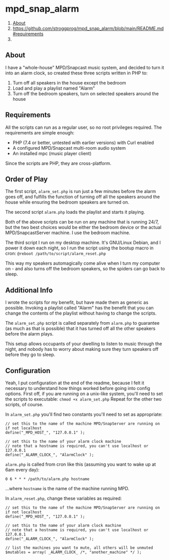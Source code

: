 # mpd_snap_alarm

  1. [About](https://github.com/stroggprog/mpd_snap_alarm/blob/main/README.md#about)
  2. https://github.com/stroggprog/mpd_snap_alarm/blob/main/README.md#requirements
  3. 
## About
I have a "whole-house" MPD/Snapcast music system, and decided to turn it into an alarm clock, so created these three scripts written in PHP to:

  1. Turn off all speakers in the house except the bedroom
  2. Load and play a playlist named "Alarm"
  3. Turn off the bedroom speakers, turn on selected speakers around the house

## Requirements
All the scripts can run as a regular user, so no root privileges required. The requirements are simple enough:

  * PHP (7.4 or better, untested with earlier versions) with Curl enabled
  * A configured MPD/Snapcast multi-room audio system
  * An installed mpc (music player client)

Since the scripts are PHP, they are cross-platform.

## Order of Play
The first script, `alarm_set.php` is run just a few minutes before the alarm goes off, and fulfills the function of turning off all the speakers around the house while ensuring the bedroom speakers are turned on.

The second script `alarm.php` loads the playlist and starts it playing.

Both of the above scripts can be run on any machine that is running 24/7, but the two best choices would be either the bedroom device or the actual MPD/SnapcastServer machine. I use the bedroom machine.

The third script I run on my desktop machine. It's GNU/Linux Debian, and I power it down each night, so I run the script using the bootup macro in cron:
```@reboot /path/to/script/alarm_reset.php```

This way my speakers automagically come alive when I turn my computer on - and also turns off the bedroom speakers, so the spiders can go back to sleep.

## Additional Info
I wrote the scripts for my benefit, but have made them as generic as possible. Invoking a playlist called "Alarm" has the benefit that you can change the contents of the playlist without having to change the scripts.

The `alarm_set.php` script is called separately from `alarm.php` to guarantee (as much as that is possible) that it has turned off all the other speakers before the alarm plays.

This setup allows occupants of your dwelling to listen to music through the night, and nobody has to worry about making sure they turn speakers off before they go to sleep.

## Configuration
Yeah, I put configuration at the end of the readme, because I felt it necessary to understand how things worked before going into config options. First off, if you are running on a unix-like system, you'll need to set the scripts to executable:
```chmod +x alarm_set.php```
Repeat for the other two scripts, of course.

In `alarm_set.php` you'll find two constants you'll need to set as appropriate:
```
// set this to the name of the machine MPD/SnapServer are running on if not localhost
define("_MPD_HOST_", "127.0.0.1" );

// set this to the name of your alarm clock machine
// note that a hostname is required, you can't use localhost or 127.0.0.1
define("_ALARM_CLOCK_", "AlarmClock" );
```

`alarm.php` is called from cron like this (assuming you want to wake up at 6am every day):
```
0 6 * * * /path/to/alarm.php hostname
```
...where `hostname` is the name of the machine running MPD.

In `alarm_reset.php`, change these variables as required:
```
// set this to the name of the machine MPD/SnapServer are running on if not localhost
define("_MPD_HOST_", "127.0.0.1" );

// set this to the name of your alarm clock machine
// note that a hostname is required, you can't use localhost or 127.0.0.1
define("_ALARM_CLOCK_", "AlarmClock" );

// list the machines you want to mute, all others will be unmuted
$mutables = array( _ALARM_CLOCK_ /*, "another_machine" */ );
```
